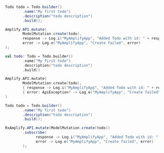 <amplify-block-switcher>
<amplify-block name="Java">

```java
Todo todo = Todo.builder()
        .name("My first todo")
        .description("todo description")
        .build();

Amplify.API.mutate(
        ModelMutation.create(todo),
        response -> Log.i("MyAmplifyApp", "Added Todo with id: " + response.getData().getId()),
        error -> Log.e("MyAmplifyApp", "Create failed", error)
);
```

</amplify-block>
<amplify-block name="Kotlin">

```kotlin
val todo: Todo = Todo.builder()
        .name("My first todo")
        .description("todo description")
        .build()

Amplify.API.mutate(
        ModelMutation.create(todo),
        { response -> Log.i("MyAmplifyApp", "Added Todo with id: " + response.getData().getId()) },
        { error: ApiException? -> Log.e("MyAmplifyApp", "Create failed", error) }
)
```

</amplify-block>
<amplify-block name="RxJava">

```java
Todo todo = Todo.builder()
        .name("My first todo")
        .description("todo description")
        .build();

RxAmplify.API.mutate(ModelMutation.create(todo))
        .subscribe(
              response -> Log.i("MyAmplifyApp", "Added Todo with id: " + response.getData().getId()),
              error -> Log.e("MyAmplifyApp", "Create failed", error)
        );
```

</amplify-block>
</amplify-block-switcher>


